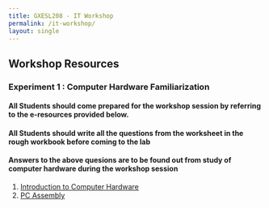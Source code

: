 ```yaml
---
title: GXESL208 - IT Workshop
permalink: /it-workshop/
layout: single
---
```

## Workshop Resources

### Experiment 1 : Computer Hardware Familiarization
#### All Students should come prepared for the workshop session by referring to the e-resources provided below.
#### All Students should write all the questions from the worksheet in the rough workbook before coming to the lab
#### Answers to the above quesions are to be found out from study of computer hardware during the workshop session
 
1. [Introduction to Computer Hardware](https://elktech.org/ITE/ITE/ITE/ITE7Ch1.pdf) 
2. [PC Assembly](https://elktech.org/ITE/ITE/ITE/ITE7Ch2.pdf)

